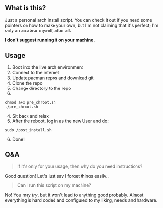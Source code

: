 ## What is this?
Just a personal arch install script. You can check it out if you need some pointers on how to make your own, but I'm not claiming that it's perfect; I'm only an amateur myself, after all.

**I don't suggest running it on your machine.**

## Usage
1. Boot into the live arch environment
2. Connect to the internet
3. Update pacman repos and download git
4. Clone the repo
5. Change directory to the repo
6. 
```
chmod a+x pre_chroot.sh
./pre_chroot.sh
```
4. Sit back and relax
5. After the reboot, log in as the new User and do:
```
sudo /post_install.sh
```
6. Done!

## Q&A
> If it's only for your usage, then why do you need instructions?

Good question! Let's just say I forget things easily...

> Can I run this script on my machine?

No! You may _try_, but it won't lead to anything good probably. Almost everything is hard coded and configured to my liking, needs and hardware.
